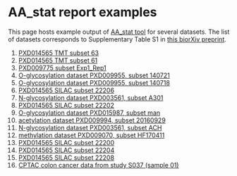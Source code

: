 # AA_stat report examples
This page hosts example output of [AA_stat tool](https://github.com/SimpleNumber/aa_stat) for several datasets.
The list of datasets corresponds to Supplementary Table S1 in [this biorXiv preprint](https://www.biorxiv.org/content/10.1101/2020.09.07.286161v1.supplementary-material).

1. [PXD014565 TMT subset 63](PXD014565/TMT/63/os_step_3/report.html)
2. [PXD014565 TMT subset 61](PXD014565/TMT/61/os_step_3/report.html)
3. [PXD009775 subset Exp1_Rep1](PXD009775/Exp1_Rep1/os_step_3/report.html)
4. [O-glycosylation dataset PXD009955, subset 140721](o_glycosylation/PXD009955/140721/os_step_4/report.html)
5. [O-glycosylation dataset PXD009955, subset 140718](o_glycosylation/PXD009955/140718/os_step_4/report.html)
6. [PXD014565 SILAC subset 22206](PXD014565/SILAC/22206/os_step_1/report.html)
7. [N-glycosylation dataset PXD003561, subset A301](n_glycosylation/PXD003561/A301/os_step_3/report.html)
8. [PXD014565 SILAC subset 22202](PXD014565/SILAC/22202/os_step_1/report.html)
9. [O-glycosylation dataset PXD015987, subset man](o_glycosylation/PXD015987/man/os_step_2/report.html)
10. [acetylation dataset PXD009994, subset 20160929](acetylation/PXD009994/20160929/os_step_2/report.html)
11. [N-glycosylation dataset PXD003561, subset ACH](n_glycosylation/PXD003561/ACH/os_step_2/report.html)
12. [methylation dataset PXD009070, subset HF170411](methylation/PXD009070/HF170411/os_step_1/report.html)
13. [PXD014565 SILAC subset 22200](PXD014565/SILAC/22200/os_step_2/report.html)
14. [PXD014565 SILAC subset 22204](PXD014565/SILAC/22204/os_step_2/report.html)
15. [PXD014565 SILAC subset 22208](PXD014565/SILAC/22208/os_step_2/report.html)
16. [CPTAC colon cancer data from study S037 (sample 01)](01_CPTAC_COprospective_Proteome_VU_20150901/os_step_2/report.html)

